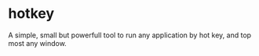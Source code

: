 # hotkey
A simple, small but powerfull tool to run any application by hot key, and top most any window.
